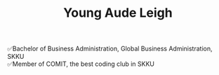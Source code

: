 <header>
  <h1>Young Aude Leigh</h1>
</header>
<body>
  <div>✅Bachelor of Business Administration, Global Business Administration, SKKU</div>
  <div>✅Member of COMIT, the best coding club in SKKU</div>
</body>
